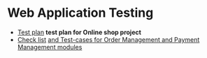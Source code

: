 # Web Application Testing

 - [Test plan](https://docs.google.com/spreadsheets/d/17PUxV-fRa5lN5rTqiHvpVemua7Wo7AjhKmmi-GN7zxs/edit?gid=0#gid=0)
   **test plan for  Online shop project**
- [Check list](https://docs.google.com/spreadsheets/d/1kDn5JuHvWHt3BYN4y-2fPP0-eZq_NQ8j8QRhi9d4apg/edit?usp=sharing) [and Test-cases for Order Management and Payment Management modules](https://drive.google.com/file/d/1bx1KtlWrWvGH7PKCXR7VznuatBvhn8XG/view?usp=sharing)
